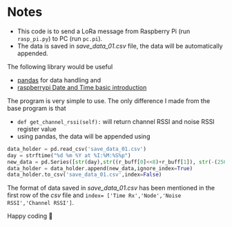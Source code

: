 # Notes

- This code is to send a LoRa message from Raspberry Pi (run `rasp_pi.py`) to PC (run `pc.pi`). 
- The data is saved in _save_data_01.csv_ file, the data will be automatically appended. 


The following library would be useful 
- [pandas](https://pandas.pydata.org/pandas-docs/stable/index.html) for data handling and 
- [raspberrypi Date and Time basic introduction](https://projects.raspberrypi.org/en/projects/generic-python-strftime)

The program is very simple to use. The only difference I made from the base program is that
- `def get_channel_rssi(self):` will return channel RSSI and noise RSSI register value
- using pandas, the data will be appended using 
```python
data_holder = pd.read_csv('save_data_01.csv')
day = strftime("%d %m %Y at %I:%M:%S%p")
new_data = pd.Series([str(day),str((r_buff[0]<<8)+r_buff[1]), str(-(256-r)),str(-(256-r1))], index= ['Time Rx','Node','Noise RSSI','Channel RSSI'])
data_holder = data_holder.append(new_data,ignore_index=True)
data_holder.to_csv('save_data_01.csv',index=False) 
```

The format of data saved in _save_data_01.csv_ has been mentioned in the first row of the _csv_ file and `index= ['Time Rx','Node','Noise RSSI','Channel RSSI']`. 

Happy coding 🐥
